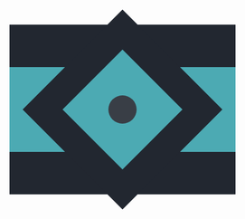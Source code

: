 
<div class="base">
  <div class="banner"></div>
  <div class="square">
    <div class="inner">
    	<div class="circle"></div>
    </div>
  </div>
</div>

<style>
  .base {
    display: flex;
    justify-content: center;
  	align-items: center;
    width: 400px;
    height: 300px;
    background: #222730;
  }
  .square {
    transform: rotate(45deg);
    position: absolute;
    width: 250px;
    height: 250px;
    background: #222730;
  }
  .inner {
    transform: translate(50px, 50px);
    width: 150px;
    height: 150px;
    background: #4CAAB3;
  }
  .circle {
  	transform: translate(50px, 50px);
    width: 50px;
    height: 50px;
    background:#393E46;
    border-radius: 50%;
  }
  .banner {
    display: flex;
    justify-content: center;
    background: #4CAAB3;
    width: 100%;
    height:150px;
  }


</style>